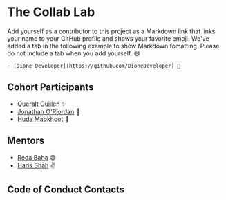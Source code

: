 # The Collab Lab

Add yourself as a contributor to this project as a Markdown link that links your name to your GitHub profile and shows your favorite emoji. We've added a tab in the following example to show Markdown fomatting. Please do not include a tab when you add yourself. 😄

    - [Dione Developer](https://github.com/DioneDeveloper) 💅

## Cohort Participants

- [Queralt Guillen](https://github.com/Wyna-7) ✨
- [Jonathan O'Riordan](https://github.com/joriordan332) 🤟
- [Huda Mabkhoot](https://github.com/Hudamabkhoot) 💪

## Mentors

- [Reda Baha](https://github.com/redapy) 😅
- [Haris Shah](https://github.com/hariscs) ✌

## Code of Conduct Contacts

